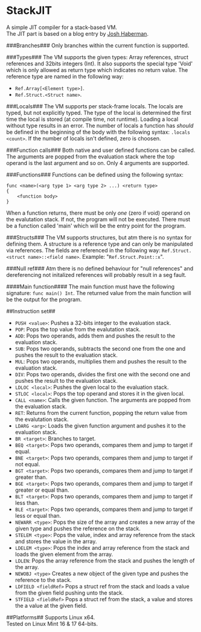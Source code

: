 StackJIT
========

A simple JIT compiler for a stack-based VM.
<br>
The JIT part is based on a blog entry by [Josh Haberman](http://blog.reverberate.org/2012/12/hello-jit-world-joy-of-simple-jits.html).

###Branches###
Only branches within the current function is supported.

###Types###
The VM supports the given types: Array references, struct references and 32bits integers (Int).
It also supports the special type 'Void' which is only allowed as return type which indicates no return value.
The reference type are named in the following way:
* `Ref.Array[<Element type>]`.
* `Ref.Struct.<Struct name>`.

###Locals###
The VM supports per stack-frame locals. The locals are typed, but not explicitly typed. The type
of the local is determined the first time the local is stored (at compile time, not runtime). Loading
a local without type results in an error.
The number of locals a function has _should_ be defined in the beginning of the body with the following
syntax: `.locals <count>`. If the number of locals isn't defined, zero is choosen.

###Function calls###
Both native and user defined functions can be called. The arguments are popped from
the evaluation stack where the top operand is the last argument and so on. Only 4 arguments are supported.

###Functions###
Functions can be defined using the following syntax:
```
func <name>(<arg type 1> <arg type 2> ...) <return type>
{
    <function body>
}
```
When a function returns, there must be only _one_ (zero if void) operand on the evalutation stack.
If not, the program will not be executed.
There must be a function called 'main' which will be the entry point for the program.

###Structs###
The VM supports structures, but atm there is no syntax for defining them. A structure is a reference type and can only
be manipulated via references. The fields are referenced in the following way: `Ref.Struct.<struct name>::<field name>`. Example: "`Ref.Struct.Point::x`".

###Null ref###
Atm there is no defined behaviour for "null references" and dereferencing not
initalized references will probably result in a seg fault.

####Main function####
The main function must have the following signature: `func main() Int`.
The returned value from the main function will be the output for the program.

##Instruction set##
* `PUSH <value>`: Pushes a 32-bits integer to the evaluation stack.
* `POP`: Pops the top value from the evalutation stack.
* `ADD`: Pops two operands, adds them and pushes the result to the evaluation stack.
* `SUB`: Pops two operands, subtracts the second one from the one and pushes the result to the evaluation stack.
* `MUL`: Pops two operands, multiplies them and pushes the result to the evaluation stack.
* `DIV`: Pops two operands, divides the first one with the second one and pushes the result to the evaluation stack.
* `LDLOC <local>`: Pushes the given local to the evaluation stack.
* `STLOC <local>`: Pops the top operand and stores it in the given local.
* `CALL <name>`: Calls the given function. The arguments are popped from the evaluation stack.
* `RET`: Returns from the current function, popping the return value from the evalutation stack.
* `LDARG <arg>`: Loads the given function argument and pushes it to the evaluation stack.
* `BR <target>`: Branches to target.
* `BEQ <target>`: Pops two operands, compares them and jump to target if equal.
* `BNE <target>`: Pops two operands, compares them and jump to target if not equal.
* `BGT <target>`: Pops two operands, compares them and jump to target if greater than.
* `BGE <target>`: Pops two operands, compares them and jump to target if greater or equal than.
* `BLT <target>`: Pops two operands, compares them and jump to target if less than.
* `BLE <target>`: Pops two operands, compares them and jump to target if less or equal than.
* `NEWARR <type>`: Pops the size of the array and creates a new array of the given type and pushes the reference on the stack.
* `STELEM <type>`: Pops the value, index and array reference from the stack and stores the value in the array.
* `LDELEM <type>`: Pops the index and array reference from the stack and loads the given element from the array.
* `LDLEN`: Pops the array reference from the stack and pushes the length of the array.
* `NEWOBJ <type>` Creates a new object of the given type and pushes the reference to the stack.
* `LDFIELD <fieldRef>` Pops a struct ref from the stack and loads a value from the given field pushing unto the stack.
* `STFIELD <fieldRef>` Pops a struct ref from the stack, a value and stores the a value at the given field.

##Platforms##
Supports Linux x64.
<br>
Tested on Linux Mint 16 & 17 64-bits.

